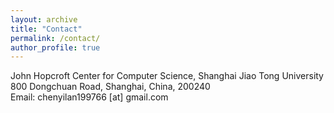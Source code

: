 ```yaml
---
layout: archive
title: "Contact"
permalink: /contact/
author_profile: true
---
```

John Hopcroft Center for Computer Science, Shanghai Jiao Tong University<br>
800 Dongchuan Road, Shanghai, China, 200240<br>
Email: chenyilan199766 [at] gmail.com